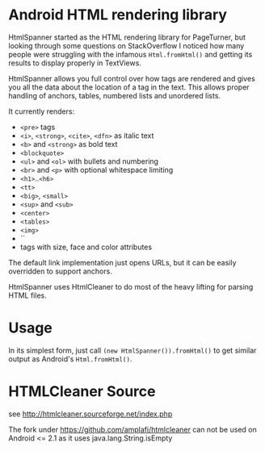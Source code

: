 # Android HTML rendering library

HtmlSpanner started as the HTML rendering library for PageTurner, but looking through some questions on StackOverflow I noticed how many people were struggling with the infamous ``Html.fromHtml()`` and getting its results to display properly in TextViews.

HtmlSpanner allows you full control over how tags are rendered and gives you all the data about the location of a tag in the text. This allows proper handling of anchors, tables, numbered lists and unordered lists.

It currently renders:

* ``<pre>`` tags
* ``<i>``, ``<strong>``, ``<cite>``, ``<dfn>`` as italic text
* ``<b>`` and ``<strong>`` as bold text
* ``<blockquote>``
* ``<ul>`` and ``<ol>`` with bullets and numbering
* ``<br>`` and ``<p>`` with optional whitespace limiting
* ``<h1>``..``<h6>``
* ``<tt>``
* ``<big>``, ``<small>``
* ``<sup>`` and ``<sub>``
* ``<center>``
* ``<tables>``
* ``<img>``
* ``<a>
*   <font> tags with size, face and color attributes

The default link implementation just opens URLs, but it can be easily overridden to support anchors.

HtmlSpanner uses HtmlCleaner to do most of the heavy lifting for parsing HTML files.

# Usage
In its simplest form, just call ``(new HtmlSpanner()).fromHtml()`` to get similar output as Android's ``Html.fromHtml()``.

# HTMLCleaner Source
see http://htmlcleaner.sourceforge.net/index.php

The fork under https://github.com/amplafi/htmlcleaner can not be used on Android <= 2.1 as it uses java.lang.String.isEmpty
